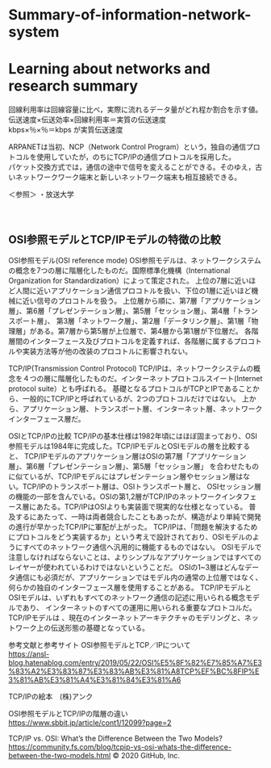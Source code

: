 # Summary-of-information-network-system
# Learning about networks and research summary

回線利用率は回線容量に比べ，実際に流れるデータ量がどれ程か割合を示す値。伝送速度×伝送効率×回線利用率＝実質の伝送速度 <br>
kbps×％×％＝kbps が実質伝送速度

ARPANETは当初、NCP（Network Control Program）という，独自の通信プロトコルを使用していたが，のちにTCP/IPの通信プロトコルを採用した。<br> 
パケット交換方式では，通信の途中で信号を変えることができる。そのゆえ，古いネットワークワーク端末と新しいネットワーク端末も相互接続できる。<br>

＜参照＞
・放送大学
<br><br><br>

<h2>OSI参照モデルとTCP/IPモデルの特徴の比較</h2>


OSI参照モデル(OSI reference mode)
OSI参照モデルは、ネットワークシステムの概念を7つの層に階層化したものだ。国際標準化機構（International Organization for Standardization）によって策定された。
上位の7層に近いほど人間に近いアプリケーション通信プロコトルを扱い、下位の1層に近いほど機械に近い信号のプロコトルを扱う。
上位層から順に、第7層「アプリケーション層」、第6層「プレゼンテーション層」、第5層「セッション層」、第4層「トランスポート層」、
第3層「ネットワーク層」、第2層「データリンク層」、第1層「物理層」がある。第7層から第5層が上位層で、第4層から第1層が下位層だ。
各階層間のインターフェース及びプロトコルを定義すれば、各階層に属するプロコトルや実装方法等が他の改装のプロコトルに影響されない。

TCP/IP(Transmission Control Protocol)
TCP/IPは、ネットワークシステムの概念を４つの層に階層化したものだ。インターネットプロトコルスイート(Internet protocol suite）とも呼ばれる。
基礎となるプロトコルがTCPとIPであることから、一般的にTCP/IPと呼ばれているが、2つのプロトコルだけではない。
上から、アプリケーション層、トランスポート層、インターネット層、ネットワークインターフェース層だ。

OSIとTCP/IPの比較
TCP/IPの基本仕様は1982年頃にはほぼ固まっており、OSI参照モデルは1984年に完成した。TCP/IPモデルとOSIモデルの層を比較すると、
TCP/IPモデルのアプリケーション層はOSIの第7層「アプリケーション層」、第6層「プレゼンテーション層」、第5層「セッション層」
を合わせたものに似ているが、TCP/IPモデルにはプレゼンテーション層やセッション層はない。TCP/IPのトランスポート層は、OSIトランスポート層と、
OSIセッション層の機能の一部を含んでいる。OSIの第1,2層がTCP/IPのネットワークインタフェース層にあたる。TCP/IPはOSIよりも実装面で現実的な仕様となっている。
普及するにあたって、一時は両者競合したこともあったが、構造がより単純で開発の進行が早かったTCP/IPに軍配が上がった。
TCP/IPは、「問題を解決するためにプロトコルをどう実装するか」という考えで設計されており、OSIモデルのようにすべてのネットワーク通信へ汎用的に機能するものではない。
OSIモデルで注意しなければならないことは、よりシンプルなアプリケーションではすべてのレイヤーが使われているわけではないということだ。
OSIの1~3層はどんなデータ通信にも必須だが、アプリケーションではモデル内の通常の上位層ではなく、何らかの独自のインターフェース層を使用することがある。
TCP/IPモデルとOSIモデルは、いずれもすべてのネットワーク通信の記述に用いられる概念モデルであり、
インターネットのすべての運用に用いられる重要なプロトコルだ。TCP/IPモデルは
、現在のインターネットアーキテクチャのモデリングと、ネットワーク上の伝送形態の基礎となっている。




参考文献と参考サイト
OSI参照モデルとTCP／IPについて <br>
https://ansl-blog.hatenablog.com/entry/2019/05/22/OSI%E5%8F%82%E7%85%A7%E3%83%A2%E3%83%87%E3%83%AB%E3%81%A8TCP%EF%BC%8FIP%E3%81%AB%E3%81%A4%E3%81%84%E3%81%A6

TCP/IPの絵本　(株)アンク

OSI参照モデルとTCP/IPの階層の違い
https://www.sbbit.jp/article/cont1/12099?page=2

TCP/IP vs. OSI: What’s the Difference Between the Two Models?
https://community.fs.com/blog/tcpip-vs-osi-whats-the-difference-between-the-two-models.html
© 2020 GitHub, Inc.
